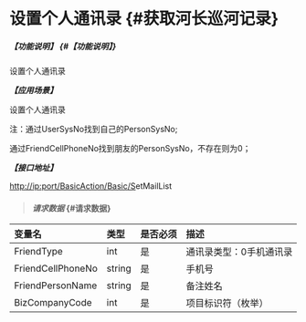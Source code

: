 # 设置个人通讯录 {#获取河长巡河记录}

##### _【功能说明】_ {#【功能说明】}

设置个人通讯录

_**【应用场景】**_

设置个人通讯录

注：通过UserSysNo找到自己的PersonSysNo; 

通过FriendCellPhoneNo找到朋友的PersonSysNo，不存在则为0；

_**【接口地址】**_

[http://ip:port/BasicAction/](http://ip:port/HMQuery/PatrolRiver/GetPatrolRivers)[Basic](http://ip:port/HMQuery/PatrolRiver/GetPatrolRivers)[/S](http://ip:port/HMQuery/PatrolRiver/GetPatrolRivers)etMailList

> #### _请求数据_ {#请求数据}

| 变量名 | 类型 | 是否必须 | 描述 |
| :--- | :--- | :--- | :--- |
| FriendType | int | 是 | 通讯录类型：0手机通讯录 |
| FriendCellPhoneNo | string | 是 | 手机号 |
| FriendPersonName | string | 是 | 备注姓名 |
| BizCompanyCode | int | 是 | 项目标识符（枚举） |



